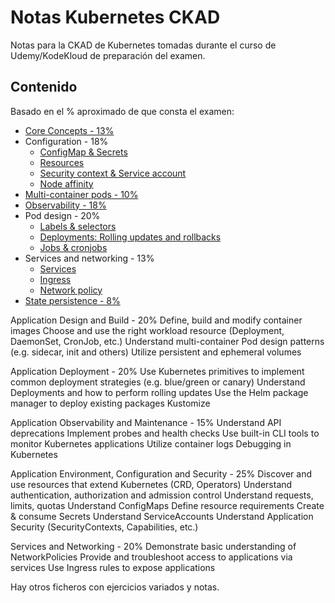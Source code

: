 # Notas Kubernetes CKAD 

Notas para la CKAD de Kubernetes tomadas durante el curso de Udemy/KodeKloud de preparación del examen.

## Contenido

Basado en el % aproximado de que consta el examen:

- [Core Concepts - 13%](ckad-01-core_concepts.md)
- Configuration - 18%
  - [ConfigMap & Secrets](ckad-02-config-01-properties.md)
  - [Resources](ckad-02-config-02-resources.md)
  - [Security context & Service account](ckad-02-config-03-security.md)
  - [Node affinity](ckad-02-config-04-affinity.md)
- [Multi-container pods - 10%](ckad-03-multi_container_pods.md)
- [Observability - 18%](ckad-04-observability.md)
- Pod design - 20%
  - [Labels & selectors](ckad-05-pod_design-01-labels_selectors.md)
  - [Deployments: Rolling updates and rollbacks](ckad-05-pod_design-02-roll_deployments.md)
  - [Jobs & cronjobs](ckad-05-pod_design-03-jobs_cronjobs.md)
- Services and networking - 13%
  - [Services](ckad-06-services_network-01-services.md)
  - [Ingress](ckad-06-services_network-02-ingress.md)
  - [Network policy](ckad-06-services_network-03-networking.md)
- [State persistence - 8%](ckad-07-state_persistence_volumes.md)



Application Design and Build - 20%
Define, build and modify container images
Choose and use the right workload resource (Deployment, DaemonSet, CronJob, etc.)
Understand multi-container Pod design patterns (e.g. sidecar, init and others)
Utilize persistent and ephemeral volumes

Application Deployment - 20%
Use Kubernetes primitives to implement common deployment strategies (e.g. blue/green or canary)
Understand Deployments and how to perform rolling updates
Use the Helm package manager to deploy existing packages
Kustomize

Application Observability and Maintenance - 15%
Understand API deprecations
Implement probes and health checks
Use built-in CLI tools to monitor Kubernetes applications
Utilize container logs
Debugging in Kubernetes

Application Environment, Configuration and Security - 25%
Discover and use resources that extend Kubernetes (CRD, Operators)
Understand authentication, authorization and admission control
Understand requests, limits, quotas
Understand ConfigMaps
Define resource requirements
Create & consume Secrets
Understand ServiceAccounts
Understand Application Security (SecurityContexts, Capabilities, etc.)

Services and Networking - 20%
Demonstrate basic understanding of NetworkPolicies
Provide and troubleshoot access to applications via services
Use Ingress rules to expose applications


Hay otros ficheros con ejercicios variados y notas.